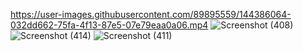 https://user-images.githubusercontent.com/89895559/144386064-032dd662-75fa-4f13-87e5-07e79eaa0a06.mp4
![Screenshot (408)](https://user-images.githubusercontent.com/89895559/144387449-24a1d5a9-5268-49c0-9b6d-d5a7e8271c25.png)
![Screenshot (414)](https://user-images.githubusercontent.com/89895559/144387371-9d5fb65b-869a-46fc-a6cb-82d700e5319e.png)
![Screenshot (411)](https://user-images.githubusercontent.com/89895559/144387419-e05699b2-9b13-45f2-ad1e-c1f2e779afd5.png)

